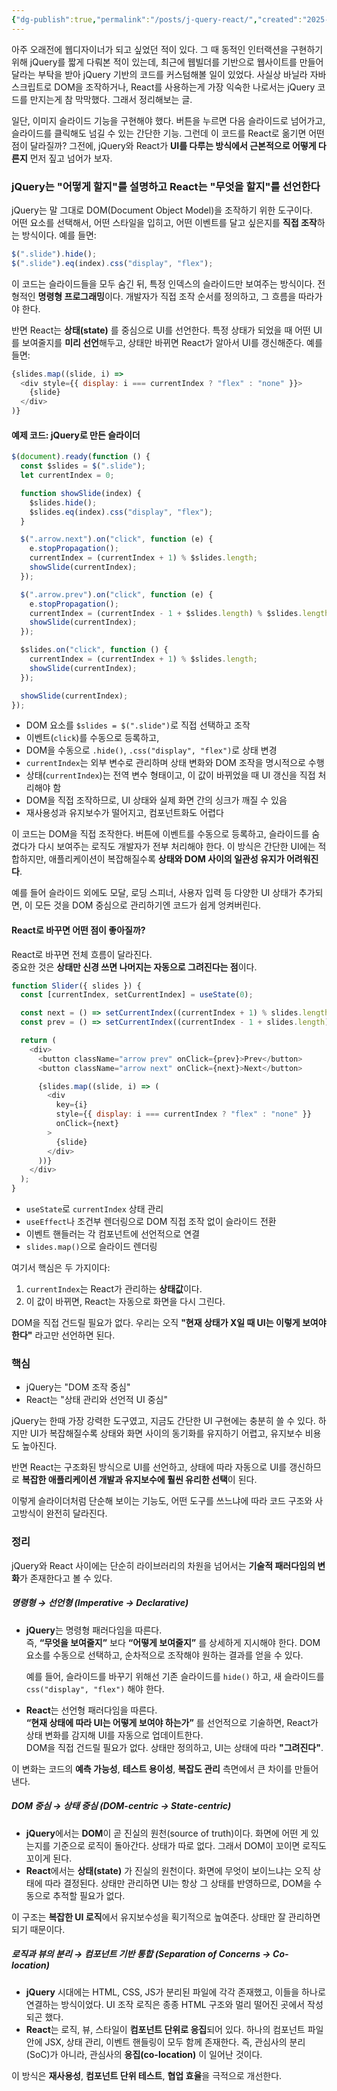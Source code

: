 ```yaml
---
{"dg-publish":true,"permalink":"/posts/j-query-react/","created":"2025-06-13","updated":"2025-06-13T20:54:00"}
---
```


아주 오래전에 웹디자이너가 되고 싶었던 적이 있다. 그 때 동적인 인터랙션을 구현하기 위해 jQuery를 짧게 다뤄본 적이 있는데, 최근에 웹빌더를 기반으로 웹사이트를 만들어달라는 부탁을 받아 jQuery 기반의 코드를 커스텀해볼 일이 있었다. 사실상 바닐라 자바스크립트로 DOM을 조작하거나, React를 사용하는게 가장 익숙한 나로서는 jQuery 코드를 만지는게 참 막막했다. 그래서 정리해보는 글.

일단, 이미지 슬라이드 기능을 구현해야 했다. 버튼을 누르면 다음 슬라이드로 넘어가고, 슬라이드를 클릭해도 넘길 수 있는 간단한 기능. 그런데 이 코드를 React로 옮기면 어떤 점이 달라질까? 그전에, jQuery와 React가 **UI를 다루는 방식에서 근본적으로 어떻게 다른지** 먼저 짚고 넘어가 보자.

### jQuery는 "어떻게 할지"를 설명하고 React는 "무엇을 할지"를 선언한다

jQuery는 말 그대로 DOM(Document Object Model)을 조작하기 위한 도구이다.  
어떤 요소를 선택해서, 어떤 스타일을 입히고, 어떤 이벤트를 달고 싶은지를 **직접 조작**하는 방식이다. 예를 들면:

```js
$(".slide").hide();
$(".slide").eq(index).css("display", "flex");
```

이 코드는 슬라이드들을 모두 숨긴 뒤, 특정 인덱스의 슬라이드만 보여주는 방식이다. 전형적인 **명령형 프로그래밍**이다. 개발자가 직접 조작 순서를 정의하고, 그 흐름을 따라가야 한다.

반면 React는 **상태(state)** 를 중심으로 UI를 선언한다. 특정 상태가 되었을 때 어떤 UI를 보여줄지를 **미리 선언**해두고, 상태만 바뀌면 React가 알아서 UI를 갱신해준다. 예를 들면:

```js
{slides.map((slide, i) =>
  <div style={{ display: i === currentIndex ? "flex" : "none" }}>
    {slide}
  </div>
)}
```

#### 예제 코드: jQuery로 만든 슬라이더

```js
$(document).ready(function () {
  const $slides = $(".slide");
  let currentIndex = 0;

  function showSlide(index) {
    $slides.hide();
    $slides.eq(index).css("display", "flex");
  }

  $(".arrow.next").on("click", function (e) {
    e.stopPropagation();
    currentIndex = (currentIndex + 1) % $slides.length;
    showSlide(currentIndex);
  });

  $(".arrow.prev").on("click", function (e) {
    e.stopPropagation();
    currentIndex = (currentIndex - 1 + $slides.length) % $slides.length;
    showSlide(currentIndex);
  });

  $slides.on("click", function () {
    currentIndex = (currentIndex + 1) % $slides.length;
    showSlide(currentIndex);
  });

  showSlide(currentIndex);
});
```


- DOM 요소를 `$slides = $(".slide")`로 직접 선택하고 조작
- 이벤트(`click`)를 수동으로 등록하고,
- DOM을 수동으로 `.hide()`, `.css("display", "flex")`로 상태 변경
- `currentIndex`는 외부 변수로 관리하며 상태 변화와 DOM 조작을 명시적으로 수행
- 상태(`currentIndex`)는 전역 변수 형태이고, 이 값이 바뀌었을 때 UI 갱신을 직접 처리해야 함
- DOM을 직접 조작하므로, UI 상태와 실제 화면 간의 싱크가 깨질 수 있음
- 재사용성과 유지보수가 떨어지고, 컴포넌트화도 어렵다

이 코드는 DOM을 직접 조작한다. 버튼에 이벤트를 수동으로 등록하고, 슬라이드를 숨겼다가 다시 보여주는 로직도 개발자가 전부 처리해야 한다. 이 방식은 간단한 UI에는 적합하지만, 애플리케이션이 복잡해질수록 **상태와 DOM 사이의 일관성 유지가 어려워진다**.

예를 들어 슬라이드 외에도 모달, 로딩 스피너, 사용자 입력 등 다양한 UI 상태가 추가되면, 이 모든 것을 DOM 중심으로 관리하기엔 코드가 쉽게 엉켜버린다.

#### React로 바꾸면 어떤 점이 좋아질까?

React로 바꾸면 전체 흐름이 달라진다.  
중요한 것은 **상태만 신경 쓰면 나머지는 자동으로 그려진다는 점**이다.

```js
function Slider({ slides }) {
  const [currentIndex, setCurrentIndex] = useState(0);

  const next = () => setCurrentIndex((currentIndex + 1) % slides.length);
  const prev = () => setCurrentIndex((currentIndex - 1 + slides.length) % slides.length);

  return (
    <div>
      <button className="arrow prev" onClick={prev}>Prev</button>
      <button className="arrow next" onClick={next}>Next</button>

      {slides.map((slide, i) => (
        <div
          key={i}
          style={{ display: i === currentIndex ? "flex" : "none" }}
          onClick={next}
        >
          {slide}
        </div>
      ))}
    </div>
  );
}
```

- `useState`로 `currentIndex` 상태 관리
- `useEffect`나 조건부 렌더링으로 DOM 직접 조작 없이 슬라이드 전환
- 이벤트 핸들러는 각 컴포넌트에 선언적으로 연결
- `slides.map()`으로 슬라이드 렌더링

여기서 핵심은 두 가지이다:

1. `currentIndex`는 React가 관리하는 **상태값**이다.
2. 이 값이 바뀌면, React는 자동으로 화면을 다시 그린다.

DOM을 직접 건드릴 필요가 없다. 우리는 오직 **"현재 상태가 X일 때 UI는 이렇게 보여야 한다"** 라고만 선언하면 된다.


### 핵심

- jQuery는 "DOM 조작 중심"
- React는 "상태 관리와 선언적 UI 중심"

jQuery는 한때 가장 강력한 도구였고, 지금도 간단한 UI 구현에는 충분히 쓸 수 있다. 하지만 UI가 복잡해질수록 상태와 화면 사이의 동기화를 유지하기 어렵고, 유지보수 비용도 높아진다.

반면 React는 구조화된 방식으로 UI를 선언하고, 상태에 따라 자동으로 UI를 갱신하므로 **복잡한 애플리케이션 개발과 유지보수에 훨씬 유리한 선택**이 된다.

이렇게 슬라이더처럼 단순해 보이는 기능도, 어떤 도구를 쓰느냐에 따라 코드 구조와 사고방식이 완전히 달라진다.

### 정리

jQuery와 React 사이에는 단순히 라이브러리의 차원을 넘어서는 **기술적 패러다임의 변화**가 존재한다고 볼 수 있다.

##### 명령형 → 선언형 (Imperative → Declarative)

- **jQuery**는 명령형 패러다임을 따른다.  
    즉, **“무엇을 보여줄지”** 보다 **“어떻게 보여줄지”** 를 상세하게 지시해야 한다. DOM 요소를 수동으로 선택하고, 순차적으로 조작해야 원하는 결과를 얻을 수 있다.
    
    예를 들어, 슬라이드를 바꾸기 위해선 기존 슬라이드를 `hide()` 하고, 새 슬라이드를 `css("display", "flex")` 해야 한다.
- **React**는 선언형 패러다임을 따른다.  
    **“현재 상태에 따라 UI는 어떻게 보여야 하는가”** 를 선언적으로 기술하면, React가 상태 변화를 감지해 UI를 자동으로 업데이트한다.  
    DOM을 직접 건드릴 필요가 없다. 상태만 정의하고, UI는 상태에 따라 **"그려진다"**.

이 변화는 코드의 **예측 가능성**, **테스트 용이성**, **복잡도 관리** 측면에서 큰 차이를 만들어낸다.

##### DOM 중심 → 상태 중심 (DOM-centric → State-centric)

- **jQuery**에서는 **DOM**이 곧 진실의 원천(source of truth)이다. 화면에 어떤 게 있는지를 기준으로 로직이 돌아간다. 상태가 따로 없다. 그래서 DOM이 꼬이면 로직도 꼬이게 된다.
- **React**에서는 **상태(state)** 가 진실의 원천이다. 화면에 무엇이 보이느냐는 오직 상태에 따라 결정된다. 상태만 관리하면 UI는 항상 그 상태를 반영하므로, DOM을 수동으로 추적할 필요가 없다.

이 구조는 **복잡한 UI 로직**에서 유지보수성을 획기적으로 높여준다. 상태만 잘 관리하면 되기 때문이다.

##### 로직과 뷰의 분리 → 컴포넌트 기반 통합 (Separation of Concerns → Co-location)

- **jQuery** 시대에는 HTML, CSS, JS가 분리된 파일에 각각 존재했고, 이들을 하나로 연결하는 방식이었다. UI 조작 로직은 종종 HTML 구조와 멀리 떨어진 곳에서 작성되곤 했다.
- **React**는 로직, 뷰, 스타일이 **컴포넌트 단위로 응집**되어 있다. 하나의 컴포넌트 파일 안에 JSX, 상태 관리, 이벤트 핸들링이 모두 함께 존재한다. 즉, 관심사의 분리(SoC)가 아니라, 관심사의 **응집(co-location)** 이 일어난 것이다.

이 방식은 **재사용성**, **컴포넌트 단위 테스트**, **협업 효율**을 극적으로 개선한다.